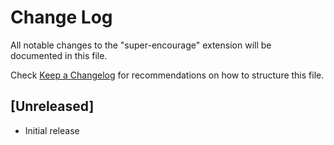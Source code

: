 # Change Log

All notable changes to the "super-encourage" extension will be documented in this file.

Check [Keep a Changelog](http://keepachangelog.com/) for recommendations on how to structure this file.

## [Unreleased]

- Initial release